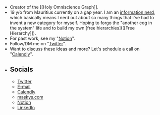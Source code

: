 - Creator of the [[Holy Omniscience Graph]].
- 19 y/o from Mauritius currently on a gap year. I am an [information nerd](((8rgZnistc))), which basically means I nerd out about so many things that I've had to invent a new category for myself. Hoping to forgo the "another cog in the system" life and to build my own [free hierarchies]([[Free Hierarchy]]).
- For past work, see my "[Notion](https://www.notion.so/Heyo-I-m-Kifah-3307f487b13d4519b226c7c326417a73)".
- Follow/DM me on "[Twitter](https://twitter.com/maskys_)".
- Want to discuss these ideas and more? Let's schedule a call on "[Calendly](https://calendly.com/maskys)".
- ## Socials
    - [Twitter](https://twitter.com/maskys_)
    - [E-mail](mailto:contact@maskys.com)
    - [Calendly](https://calendly.com/maskys)
    - [maskys.com](https://maskys.com)
    - [Notion](https://www.notion.so/Heyo-I-m-Kifah-3307f487b13d4519b226c7c326417a73)
    - [LinkedIn](https://www.linkedin.com/in/maskys/)
